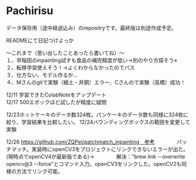 # Pachirisu
データ保存用（途中経過込み）のrepositryです。最終版は別途作成予定。

READMEにて日記つけよっか

〜これまで（思い出したことあったら書いてね）〜  
１、早稲田のinpainting試すも食品の補完精度が低い→別のやり方探そう⭐︎  
２、転移学習使えそう！→よくわからなかったのでパス  
３、仕方ない、モデル作るか…  
４、Mさんのgitで実験（細土・井銅）エラー、Cさんので実験（高橋）成功！  

12/11 学習できたColabNoteをアップデート  
12/17 500エポックほど試したが精度に疑問

12/23ホットケーキのデータ数324枚。パンケーキのデータ数も同様に324枚に絞り、学習結果を比較したい。
12/24バウンディングボックスの範囲を変更して実験

12/26  https://github.com/ZQPei/patchmatch_inpainting　参考
　　　　パッチマッチ。実装時にopenCV3をプロジェクトにリンクできないエラーが出た。(現時点でopenCV4が最新版である)→
　　　　解決："brew link --overwrite opencv@3 --force"とコマンド入力。openCV3をリンクした。openCV2も同様の方法でリンク可能。
                         
